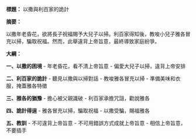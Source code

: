 **標題：** 以撒與利百家的詭計

**摘要：**

以撒年老昏花，欲將長子祝福賜予大兒子以掃。利百家得知後，教唆小兒子雅各冒充以掃，騙取祝福。然而，此舉違背上帝旨意，最終導致家庭紛爭。

**大綱：**

**一、以撒的困境**
    - 年老昏花，看不清上帝旨意
    - 偏愛大兒子以掃，違背上帝安排

**二、利百家的詭計**
    - 聽見以撒與以掃對話
    - 教唆雅各冒充以掃
    - 準備美味和衣服，掩蓋雅各特徵

**三、雅各的猶豫**
    - 擔心被父親識破
    - 利百家承擔咒詛，勸說雅各

**四、詭計得逞**
    - 雅各冒充以掃，騙取祝福
    - 以撒受騙，賜福雅各

**五、教訓**
    - 不可違背上帝旨意
    - 不可用錯誤方式成就上帝旨意
    - 相信上帝旨意，不要插手
